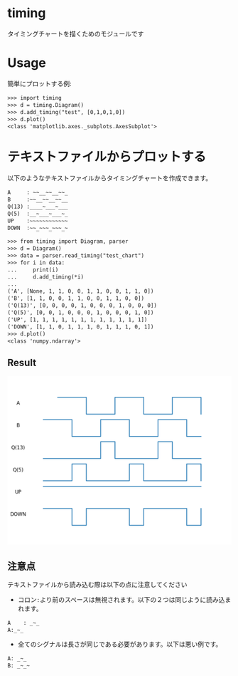 # timing
 タイミングチャートを描くためのモジュールです

# Usage
簡単にプロットする例: 
``` {.sourceCode .python}
>>> import timing
>>> d = timing.Diagram()
>>> d.add_timing("test", [0,1,0,1,0])
>>> d.plot()
<class 'matplotlib.axes._subplots.AxesSubplot'>
```

# テキストファイルからプロットする
以下のようなテキストファイルからタイミングチャートを作成できます。
``` :test_chart
A     : ~~__~~__~~_
B     :~~__~~__~~__
Q(13) :____~___~___
Q(5)  :__~___~___~_
UP    :~~~~~~~~~~~~
DOWN  :~~_~~~_~~~_~
```


``` {.sourceCode .python}
>>> from timing import Diagram, parser
>>> d = Diagram()
>>> data = parser.read_timing("test_chart")
>>> for i in data:
...     print(i)
...     d.add_timing(*i)
...
('A', [None, 1, 1, 0, 0, 1, 1, 0, 0, 1, 1, 0])
('B', [1, 1, 0, 0, 1, 1, 0, 0, 1, 1, 0, 0])
('Q(13)', [0, 0, 0, 0, 1, 0, 0, 0, 1, 0, 0, 0])
('Q(5)', [0, 0, 1, 0, 0, 0, 1, 0, 0, 0, 1, 0])
('UP', [1, 1, 1, 1, 1, 1, 1, 1, 1, 1, 1, 1])
('DOWN', [1, 1, 0, 1, 1, 1, 0, 1, 1, 1, 0, 1])
>>> d.plot()
<class 'numpy.ndarray'>
```

## Result
![Result](./Figure_1.png "Figure 1") 

## 注意点
テキストファイルから読み込む際は以下の点に注意してください

- コロン```:```より前のスペースは無視されます。以下の２つは同じように読み込まれます。
```
A    : _~_
A:_~_
```

- 全てのシグナルは長さが同じである必要があります。以下は悪い例です。
```
A: _~_
B: _~_~
```
